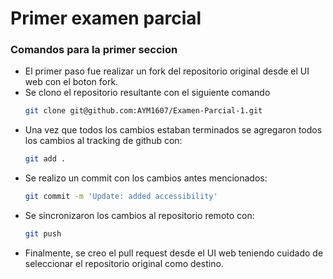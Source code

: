 # Primer examen parcial

### Comandos para la primer seccion

- El primer paso fue realizar un fork del repositorio original desde el UI web con el boton fork.
- Se clono el repositorio resultante con el siguiente comando
    ``` bash
    git clone git@github.com:AYM1607/Examen-Parcial-1.git
    ```
- Una vez que todos los cambios estaban terminados se agregaron todos los cambios al tracking de github con:
    ``` bash
    git add .
    ```
- Se realizo un commit con los cambios antes mencionados:
    ``` bash
    git commit -m 'Update: added accessibility'
    ```
- Se sincronizaron los cambios al repositorio remoto con:
    ``` bash
    git push
    ```
- Finalmente, se creo el pull request desde el UI web teniendo cuidado de seleccionar el repositorio original como destino.